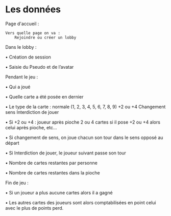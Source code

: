 # Les données


Page d'accueil : 

    Vers quelle page on va :
        Rejoindre ou créer un lobby
    

Dans le lobby :

•    Création de session

•    Saisie du Pseudo et de l’avatar

Pendant le jeu :

•    Qui a joué

•    Quelle carte a été posée en dernier

•    Le type de la carte :  normale (1, 2, 3, 4, 5, 6, 7, 8, 9)
                            +2 ou +4
                            Changement sens
                            Interdiction de jouer

•    Si +2 ou +4 : joueur après pioche 2 ou 4 cartes si il pose +2 ou +4 alors celui après pioche, etc…

•    Si changement de sens, on joue chacun son tour dans le sens opposé au départ

•    Si Interdiction de jouer, le joueur suivant passe son tour

•    Nombre de cartes restantes par personne

•    Nombre de cartes restantes dans la pioche

Fin de jeu :

•    Si un joueur a plus aucune cartes alors il a gagné

•    Les autres cartes des joueurs sont alors comptabilisées en point celui avec le plus de points perd. 
